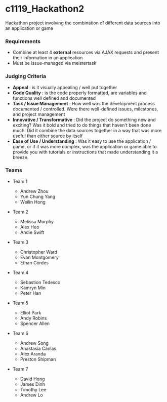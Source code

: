 # c1119_Hackathon2

Hackathon project involving the combination of different data sources into an application or game

### Requirements
- Combine at least 4 **external** resources via AJAX requests and present their information in an application
- Must be issue-managed via meistertask 

### Judging Criteria
- **Appeal** : is it visually appealing / well put together
- **Code Quality** : is the code properly formatted, are variables and functions well defined and documented
- **Task / Issue Management** : How well was the development process documented / controlled.  Were there well-defined issues, milestones, and project management
- **Innovative / Transformative** : Did the project do something new and exciting?  Was it bold and tried to do things that haven't been done much.  Did it combine the data sources together in a way that was more useful than either source by itself
- **Ease of Use / Understanding** : Was it easy to use the application / game, or if it was more complex, was the application or game able to provide you with tutorials or instructions that made understanding it a breeze.

### Teams
- Team 1
  - Andrew Zhou
  - Yun Chung Yang
  - Weilin Hong
  
- Team 2
  - Melissa Murphy
  - Alex Heo
  - Andie Swift

- Team 3
  - Christopher Ward
  - Evan Montgomery
  - Ethan Cordes

- Team 4
  - Sebastion Tedesco
  - Kamryn Min
  - Peter Han

- Team 5
  - Elliot Park
  - Andy Robins
  - Spencer Allen
  
- Team 6
  - Andrew Song
  - Anastasia Canlas
  - Alex Aranda
  - Preston Shipman

- Team 7
  - David Hong
  - James Dinh
  - Timothy Lee
  - Andrew Lo

